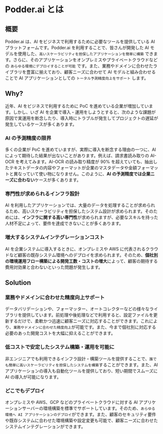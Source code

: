 # Podder.ai とは
## 概要
Podder.ai は、AI をビジネスで利用するために必要なツールを提供している AI プラットフォームです。Podder.ai を利用することで、皆さんが開発した AI モデルを使用した、`高いスケーラビリティを担保したアプリケーションを簡単に構築` できます。さらに、そのアプリケーションをオンプレミスやプライベートクラウドなどの `あらゆる環境にデプロイすることが可能` です。また、業務やドメインに合わせたライブラリを豊富に揃えており、顧客ニーズに合わせて AI モデルと組み合わせることで AI アプリケーションとしての `トータル予測精度向上をサポート` します。

## Why?
近年、AI をビジネスで利用するために PoC を進めている企業が増加しています。しかし、いざ AI を企業で導入・運用をしようとすると、次のような課題が原因で実運用を断念したり、導入時にトラブルが発生してプロジェクトの遅延が発生しているケースが多くあります。

### AI の予測精度の限界
多くの企業が PoC を進めていますが、実際に導入を断念する理由の一つに、AI によって期待した結果が出ないことがあります。例えば、請求書読み取りの AI-OCR を考えてみます。AI-OCR の読み取り精度が 90% を超えていても、抽出したテキストデータの内容やフォーマットが企業のマスタデータや金額フォーマットと異なっていて使い物になりません。このように、**AI の予測精度では企業ニーズに合わない**ケースが多くあります。

### 専門性が求められるインフラ設計
AI を利用したアプリケーションでは、大量のデータを処理することが求められるため、高いスケーラビリティを担保したシステム設計が求められます。そのためには、**インフラに関する高い専門性**が求められますが、必要なスキルを持った人材不足によって、要件を達成できないことが多くあります。

### 増大するシステムインテグレーションコスト
AI を企業システムに導入するときに、オンプレミスや AWS に代表されるクラウドなど顧客の既存システム環境へのデプロイを求められます。そのため、**個社別の環境運用フロー構築による開発工数・コストの増大**によって、顧客の期待する費用対効果と合わないといった問題が発生します。

## Solution
### 業務やドメインに合わせた精度向上サポート
データバリデーションや、フォーマッター、オートコレクターなどの様々なライブラリを提供しています。前処理や後処理などで利用すると、設定ファイルを更新するだけで、柔軟かつ迅速に顧客ニーズに対応することができます。これにより、`業務やドメインに合わせた精度向上`が可能です。また、今まで個社別に対応する必要のあった開発コストを大幅に抑えることができます。

### 低コストで安定したシステム構築・運用を可能に
非エンジニアでも利用できるインフラ設計・構築ツールを提供することで、`誰でも簡単に高いスケーラビリティを担保したシステムを構築`することができます。また、AI アプリケーションの導入も自動化ツールを提供しており、短い期間でスムーズに AI の導入が可能になります。

### どこでもデプロイ
オンプレミスや AWS、GCP などのプライベートクラウドに対する AI アプリケーションサーバーの環境構築を標準でサポートしています。そのため、`あらゆる環境へ AI アプリケーションのデプロイ`ができます。また、顧客のセキュリティ要件や既存システムに合わせた環境構築や設定変更も可能で、顧客ニーズに合わせたシステムインテグレーションができます。
